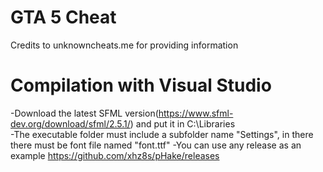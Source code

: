 # GTA 5 Cheat 
Credits to unknowncheats.me for providing information
# Compilation with Visual Studio
-Download the latest SFML version(https://www.sfml-dev.org/download/sfml/2.5.1/) and put it in C:\\Libraries\
-The executable folder must include a subfolder name "Settings", in there there must be font file named "font.ttf"
-You can use any release as an example https://github.com/xhz8s/pHake/releases
